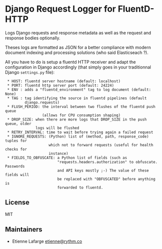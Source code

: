 Django Request Logger for FluentD-HTTP
======================================

Logs Django requests and response metadata as well as the request and response
bodies optionally.

Theses logs are formatted as JSON for a better compliance with modern document
indexing and processing solutions (who said Elasticseach ?).

All you have to do is setup a fluentd HTTP receiver and adapt the configuration
in Django accordingly (that simply goes in your traditionnal Django
`settings.py` file):

```shell
 * HOST: fluentd server hostname (default: localhost)
 * PORT: fluentd http server port (default: 24224)
 * ENV : adds a "fluentd_environment" tag to log document (default: None)
 * TAG : tag identifying the source in fluentd pipelines (default
         django.requests)
 * FLUSH_PERIOD: the interval between two flushes of the fluentd push queue
                 (allows for CPU consumption shaping)
 * DROP_SIZE: when there are more logs that DROP_SIZE in the push queue, older
              logs will be flushed
 * RETRY_INTERVAL: time to wait before trying again a failed request
 * IGNORE_REQUESTS: (Python) list of (method, path, response_code) tuples for
                    which not to forward requests (useful for health checks for
                    instance)
 * FIELDS_TO_OBFUSCATE: a Python list of fields (such as
                        "requests.headers.authorization" to obfuscate. Passwords
                        and API keys mostly ;-) The value of these fields will
                        be replaced with "OBFUSCATED" before anything is
                        forwarded to fluentd.
```

License
-------
MIT

Maintainers
-----------
 * Etienne Lafarge <etienne@rythm.co>
